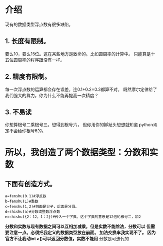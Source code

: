 

# 介绍
现有的数据类型浮点数有很多缺陷。
## 1. 长度有限制。
要么10，要么15位。这在某些地方是致命的。比如圆周率的计算中。
只能算是十五位圆周率的程序跟没有一样。
## 2. 精度有限制。
每一次浮点数的运算都会存在误差。连0.1+0.2=0.3都算不对。
既然摩尔定律给了我们强大的算力，你为什么不能再提高一次精度？
## 3. 不易读
你想算根号二乘根号三。想得到根号六，
但你用你的脚趾头想想就知道
python肯定不会给你根号6的。
# 所以，我创造了两个数据类型：分数和实数
## 下面有创造方式。

```
a=fenshu(0.1)#浮点数
b=fenshu(1)#整数
c=fenshu(1,2)#前面是分子，后面是分母。
d=shishu(a)#分数或整数浮点数
e=shishu({2：12，1：2})#传入一个字典。这个字典的意思是12倍的根号二，加2
```
__分数和实数与现有数据之间可以互相加减乘。但是实数不能除法，分数可以__
__但需要注意一点。必须把我定义的数据类型放在前面。
加法交换率我实现不了。
因为官方不让我动int__
__a()可以返回分数值，实数不能用__
分数是可迭代的

    
    
